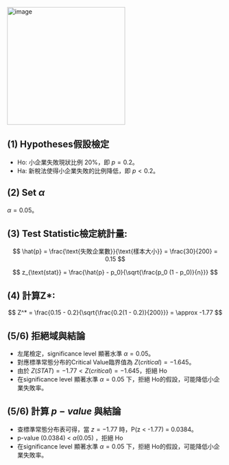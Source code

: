 <img width="275" alt="image" src="https://github.com/user-attachments/assets/438811d6-1af5-48f9-a480-53d28a275ef4">

## (1) Hypotheses假設檢定 
- Ho: 小企業失敗現狀比例 20%，即 $p = 0.2$。
- Ha: 新稅法使得小企業失敗的比例降低，即 $p < 0.2$。

## (2) Set $\alpha$

$\alpha = 0.05$。

## (3) **Test Statistic檢定統計量**:

$$
\hat{p} = \frac{\text{失敗企業數}}{\text{樣本大小}} = \frac{30}{200} = 0.15
$$

$$
z_{\text{stat}} = \frac{\hat{p} - p_0}{\sqrt{\frac{p_0 (1 - p_0)}{n}}}
$$

## (4) **計算Z***:

$$
Z^* = \frac{0.15 - 0.2}{\sqrt{\frac{0.2(1 - 0.2)}{200}}} 
= \approx -1.77
$$

## (5/6) 拒絕域與結論

   - 左尾檢定，significance level 顯著水準 $\alpha = 0.05$。
   - 對應標準常態分布的Critical Value臨界值為 $Z(critical) = -1.645$。
   - 由於 $Z(STAT) = -1.77 < Z(critical) = -1.645$，拒絕 Ho
   - 在significance level 顯著水準 $\alpha = 0.05$ 下，拒絕 Ho的假設，可能降低小企業失敗率。

## (5/6) 計算 $p-value$ 與結論

   - 查標準常態分布表可得，當 $z = -1.77$ 時，P(z < -1.77) = 0.0384。
   - p-value (0.0384) <  $\alpha (0.05)$ ，拒絕 Ho
   - 在significance level 顯著水準 $\alpha = 0.05$ 下，拒絕 Ho的假設，可能降低小企業失敗率。



